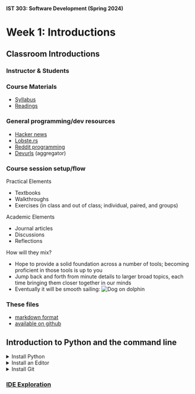 #### IST 303: Software Development (Spring 2024)

# Week 1: Introductions

## Classroom Introductions
### Instructor & Students
### Course Materials
- [Syllabus](https://cgu.instructure.com/courses/12667/assignments/syllabus)
- [Readings](https://cgu.instructure.com/courses/12667/pages/resources-and-materials)
### General programming/dev resources
  - [Hacker news](https://news.ycombinator.com/)
  - [Lobste.rs](https://lobste.rs/)
  - [Reddit programming](https://old.reddit.com/r/programming/)
  - [Devurls](https://devurls.com/) (aggregator)

### Course session setup/flow
Practical Elements
- Textbooks
- Walkthroughs
- Exercises (in class and out of class; individual, paired, and groups)

Academic Elements
- Journal articles
- Discussions
- Reflections

How will they mix?
- Hope to provide a solid foundation across a number of tools; becoming proficient in those tools is up to you
- Jump back and forth from minute details to larger broad topics, each time bringing them closer together in our minds
- Eventually it will be smooth sailing:
![Dog on dolphin](https://66.media.tumblr.com/4d6a07fb5fd243718b19e0eeef75e9ae/tumblr_nl6uhgOL0j1sezoa7o1_500.gif)

### These files
- [markdown format](https://markdownguide.org/cheat-sheet/)
- [available on github](https://github.com/damapak/ist303_spr2024)

## Introduction to Python and the command line

<details>
<summary>Install Python</summary>

#### Linux & Mac: Python 3 installed by default.    
- Install additional versions from https://www.python.org/downloads/ or use your package manager to install additional versions.
#### Windows
- Download and install Python 3.7 or greater from https://www.python.org/downloads/
- check the box that says "Add Python to PATH" 
  - this will add the python executable to your PATH environment variable, which is a list of directories your computer searches through for executables before giving up
- recommended to use admin privileges to install for all users 
- optional features
  ![Python install](rsc/wk1_inst.png)

#### Why 3.7?
   - virtual environment manager installed by default (venv, 3.4+)
   - pytest (3.7+)
   - f strings (3.6+)

</details>

<details>
<summary>Install an Editor</summary>

### Text Editor vs. IDE
#### Text Editors
- edit text
- examples: vim, [neovim](https://neovim.io/), emacs, sublime text
#### IDE
- help you write and run code
- syntax highlighting, code completion, debugging, linting (static analysis)
- examples: [VS Code](https://code.visualstudio.com/), pycharm, IDLE

</details>

<details>
<summary>Install Git</summary>

- [Git](https://git-scm.com/book/en/v2/Getting-Started-Installing-Git)

</details>


### [IDE Exploration](week01_02_myInstall.md)


